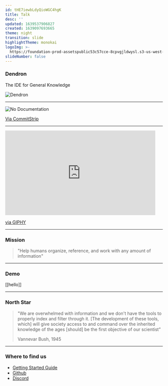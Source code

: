 ```yaml
---
id: tHE7iewbLdyQioWGC4hgK
title: Talk
desc: ''
updated: 1639537906827
created: 1639097693665
theme: night
transition: slide
highlightTheme: monokai
logoImg: >-
  https://foundation-prod-assetspublic53c57cce-8cpvgjldwysl.s3-us-west-2.amazonaws.com/assets/logo-256.png
slideNumber: false
---
```



### Dendron

The IDE for General Knowledge

![Dendron](/assets/images/2021-12-09-17-44-26.png)

---

![No Documentation](/assets/images/2021-12-14-17-21-33.png)

[Via CommitStrip](https://www.commitstrip.com/en/2021/11/10/no-documentation/)

<!-- <iframe src="https://giphy.com/embed/3o6gDSdED1B5wjC2Gc" width="480" height="378" frameBorder="0" class="giphy-embed" allowFullScreen></iframe> -->

---

<iframe src="https://giphy.com/embed/JAYf53yMO7cNa" width="480" height="270" frameBorder="0" class="giphy-embed" allowFullScreen></iframe><p><a href="https://giphy.com/gifs/hit-father-demo-JAYf53yMO7cNa">via GIPHY</a></p>

---

### Mission

> "Help humans organize, reference, and work with any amount of information"

---

### Demo

[[hello]]

---

### North Star

> "We are overwhelmed with information and we don't have the tools to properly index and filter through it. [The development of these tools, which] will give society access to and command over the inherited knowledge of the ages [should] be the first objective of our scientist" 
> 
> Vannevar Bush, 1945

---

### Where to find us

- [Getting Started Guide](https://wiki.dendron.so/notes/678c77d9-ef2c-4537-97b5-64556d6337f1/)
- [Github](https://github.com/dendronhq/dendron)
- [Discord](https://discord.gg/AE3NRw9)
